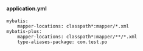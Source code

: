 #### application.yml

```
mybatis:
    mapper-locations: classpath*:mapper/*.xml
mybatis-plus:
    mapper-locations: classpath*:mapper/**/*.xml
    type-aliases-package: com.test.po
```
